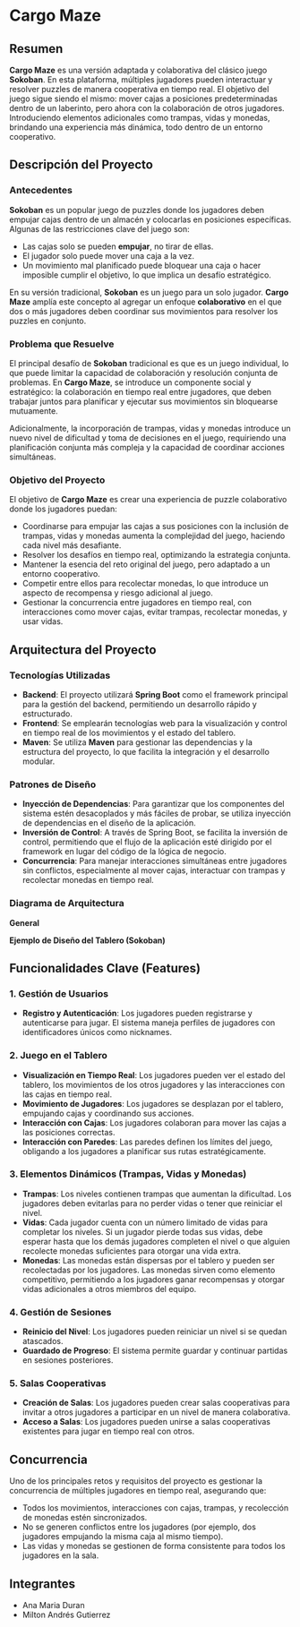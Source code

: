 # Cargo Maze

## Resumen

**Cargo Maze** es una versión adaptada y colaborativa del clásico juego **Sokoban**. En esta plataforma, múltiples jugadores pueden interactuar y resolver puzzles de manera cooperativa en tiempo real. El objetivo del juego sigue siendo el mismo: mover cajas a posiciones predeterminadas dentro de un laberinto, pero ahora con la colaboración de otros jugadores. Introduciendo elementos adicionales como trampas, vidas y monedas, brindando una experiencia más dinámica, todo dentro de un entorno cooperativo.

## Descripción del Proyecto

### Antecedentes

**Sokoban** es un popular juego de puzzles donde los jugadores deben empujar cajas dentro de un almacén y colocarlas en posiciones específicas. Algunas de las restricciones clave del juego son:

- Las cajas solo se pueden **empujar**, no tirar de ellas.
- El jugador solo puede mover una caja a la vez.
- Un movimiento mal planificado puede bloquear una caja o hacer imposible cumplir el objetivo, lo que implica un desafío estratégico.

En su versión tradicional, **Sokoban** es un juego para un solo jugador. **Cargo Maze** amplía este concepto al agregar un enfoque **colaborativo** en el que dos o más jugadores deben coordinar sus movimientos para resolver los puzzles en conjunto.

### Problema que Resuelve

El principal desafío de **Sokoban** tradicional es que es un juego individual, lo que puede limitar la capacidad de colaboración y resolución conjunta de problemas. En **Cargo Maze**, se introduce un componente social y estratégico: la colaboración en tiempo real entre jugadores, que deben trabajar juntos para planificar y ejecutar sus movimientos sin bloquearse mutuamente.

Adicionalmente, la incorporación de trampas, vidas y monedas introduce un nuevo nivel de dificultad y toma de decisiones en el juego, requiriendo una planificación conjunta más compleja y la capacidad de coordinar acciones simultáneas.

### Objetivo del Proyecto

El objetivo de **Cargo Maze** es crear una experiencia de puzzle colaborativo donde los jugadores puedan:

- Coordinarse para empujar las cajas a sus posiciones con la inclusión de trampas, vidas y monedas aumenta la complejidad del juego, haciendo cada nivel más desafiante.
- Resolver los desafíos en tiempo real, optimizando la estrategia conjunta.
- Mantener la esencia del reto original del juego, pero adaptado a un entorno cooperativo.
- Competir entre ellos para recolectar monedas, lo que introduce un aspecto de recompensa y riesgo adicional al juego.
- Gestionar la concurrencia entre jugadores en tiempo real, con interacciones como mover cajas, evitar trampas, recolectar monedas, y usar vidas.

## Arquitectura del Proyecto

### Tecnologías Utilizadas

- **Backend**: El proyecto utilizará **Spring Boot** como el framework principal para la gestión del backend, permitiendo un desarrollo rápido y estructurado.
- **Frontend**: Se emplearán tecnologías web para la visualización y control en tiempo real de los movimientos y el estado del tablero.
- **Maven**: Se utiliza **Maven** para gestionar las dependencias y la estructura del proyecto, lo que facilita la integración y el desarrollo modular.

### Patrones de Diseño

- **Inyección de Dependencias**: Para garantizar que los componentes del sistema estén desacoplados y más fáciles de probar, se utiliza inyección de dependencias en el diseño de la aplicación.
- **Inversión de Control**: A través de Spring Boot, se facilita la inversión de control, permitiendo que el flujo de la aplicación esté dirigido por el framework en lugar del código de la lógica de negocio.
- **Concurrencia**: Para manejar interacciones simultáneas entre jugadores sin conflictos, especialmente al mover cajas, interactuar con trampas y recolectar monedas en tiempo real.

### Diagrama de Arquitectura

**General**

**Ejemplo de Diseño del Tablero (Sokoban)**

## Funcionalidades Clave (Features)

### 1. Gestión de Usuarios

- **Registro y Autenticación**: Los jugadores pueden registrarse y autenticarse para jugar. El sistema maneja perfiles de jugadores con identificadores únicos como nicknames.

### 2. Juego en el Tablero

- **Visualización en Tiempo Real**: Los jugadores pueden ver el estado del tablero, los movimientos de los otros jugadores y las interacciones con las cajas en tiempo real.
- **Movimiento de Jugadores**: Los jugadores se desplazan por el tablero, empujando cajas y coordinando sus acciones.
- **Interacción con Cajas**: Los jugadores colaboran para mover las cajas a las posiciones correctas.
- **Interacción con Paredes**: Las paredes definen los límites del juego, obligando a los jugadores a planificar sus rutas estratégicamente.

### 3. Elementos Dinámicos (Trampas, Vidas y Monedas)

- **Trampas**: Los niveles contienen trampas que aumentan la dificultad. Los jugadores deben evitarlas para no perder vidas o tener que reiniciar el nivel.
- **Vidas**: Cada jugador cuenta con un número limitado de vidas para completar los niveles. Si un jugador pierde todas sus vidas, debe esperar hasta que los demás jugadores completen el nivel o que alguien recolecte monedas suficientes para otorgar una vida extra.
- **Monedas**: Las monedas están dispersas por el tablero y pueden ser recolectadas por los jugadores. Las monedas sirven como elemento competitivo, permitiendo a los jugadores ganar recompensas y otorgar vidas adicionales a otros miembros del equipo.

### 4. Gestión de Sesiones

- **Reinicio del Nivel**: Los jugadores pueden reiniciar un nivel si se quedan atascados.
- **Guardado de Progreso**: El sistema permite guardar y continuar partidas en sesiones posteriores.

### 5. Salas Cooperativas

- **Creación de Salas**: Los jugadores pueden crear salas cooperativas para invitar a otros jugadores a participar en un nivel de manera colaborativa.
- **Acceso a Salas**: Los jugadores pueden unirse a salas cooperativas existentes para jugar en tiempo real con otros.

## Concurrencia

Uno de los principales retos y requisitos del proyecto es gestionar la concurrencia de múltiples jugadores en tiempo real, asegurando que:

- Todos los movimientos, interacciones con cajas, trampas, y recolección de monedas estén sincronizados.
- No se generen conflictos entre los jugadores (por ejemplo, dos jugadores empujando la misma caja al mismo tiempo).
- Las vidas y monedas se gestionen de forma consistente para todos los jugadores en la sala.

## Integrantes

- Ana Maria Duran
- Milton Andrés Gutierrez
